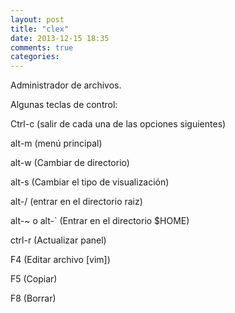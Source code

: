 ```yaml
---
layout: post
title: "clex"
date: 2013-12-15 18:35
comments: true
categories: 
---
```

Administrador de archivos.

Algunas teclas de control:

Ctrl-c (salir de cada una de las opciones siguientes)

alt-m (menú principal)

alt-w (Cambiar de directorio)

alt-s (Cambiar el tipo de visualización)

alt-/ (entrar en el directorio raiz)

alt-~ o alt-` (Entrar en el directorio $HOME)

ctrl-r (Actualizar panel)

F4 (Editar archivo [vim])

F5 (Copiar)

F8 (Borrar)

